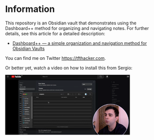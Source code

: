 # Information
This repository is an Obsidian vault that demonstrates using the Dashboard++ method for organizing and navigating notes. For further details, see this article for a detailed description:

* [Dashboard++ — a simple organization and navigation method for Obsidian Vaults](https://tfthacker.medium.com/dashboard-a-simple-organization-and-navigation-method-for-obsidian-vaults-2b1982d023a0)

You can find me on Twitter https://tfthacker.com.

Or better yet, watch a video on how to install this from Sergio:

[![](images/YouTubeFromSergio.png)](https://youtu.be/AatZl1Z_n-g)
